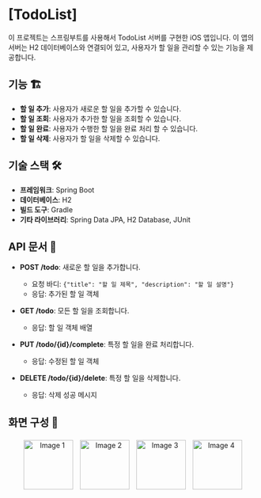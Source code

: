 # [TodoList]

이 프로젝트는 스프링부트를 사용해서 TodoList 서버를 구현한 iOS 앱입니다. 
이 앱의 서버는 H2 데이터베이스와 연결되어 있고, 사용자가 할 일을 관리할 수 있는 기능을 제공합니다.

## 기능 🏗️

- **할 일 추가**: 사용자가 새로운 할 일을 추가할 수 있습니다.
- **할 일 조회**: 사용자가 추가한 할 일을 조회할 수 있습니다.
- **할 일 완료**: 사용자가 수행한 할 일을 완료 처리 할 수 있습니다.
- **할 일 삭제**: 사용자가 할 일을 삭제할 수 있습니다.

## 기술 스택 🛠️

- **프레임워크**: Spring Boot
- **데이터베이스**: H2
- **빌드 도구**: Gradle
- **기타 라이브러리**: Spring Data JPA, H2 Database, JUnit

## API 문서 📃

- **POST /todo**: 새로운 할 일을 추가합니다.
  - 요청 바디: `{"title": "할 일 제목", "description": "할 일 설명"}`
  - 응답: 추가된 할 일 객체

- **GET /todo**: 모든 할 일을 조회합니다.
  - 응답: 할 일 객체 배열

- **PUT /todo/{id}/complete**: 특정 할 일을 완료 처리합니다.
  - 응답: 수정된 할 일 객체

- **DELETE /todo/{id}/delete**: 특정 할 일을 삭제합니다.
  - 응답: 삭제 성공 메시지

## 화면 구성 📱

<p align="center">
  <img src="https://img1.daumcdn.net/thumb/R1280x0/?scode=mtistory2&fname=https%3A%2F%2Fblog.kakaocdn.net%2Fdn%2Fboyduu%2FbtsJi4Monrm%2FOtY2vitoORSvahX0dly5Gk%2Fimg.png" width="100" height="auto" alt="Image 1" style="display:inline-block; margin:5px;">
  <img src="https://img1.daumcdn.net/thumb/R1280x0/?scode=mtistory2&fname=https%3A%2F%2Fblog.kakaocdn.net%2Fdn%2FckaC1Y%2FbtsJjysyRzF%2FmrkZmkjrLZJ2QSCjssREUK%2Fimg.png" width="100" height="auto" alt="Image 2" style="display:inline-block; margin:5px;">
  <img src="https://img1.daumcdn.net/thumb/R1280x0/?scode=mtistory2&fname=https%3A%2F%2Fblog.kakaocdn.net%2Fdn%2Fcd1Geh%2FbtsJi6ceLpP%2FdgdDog3NKZ2SUMyDEIVj61%2Fimg.png
" width="100" height="auto" alt="Image 3" style="display:inline-block; margin:5px;">
  <img src="https://img1.daumcdn.net/thumb/R1280x0/?scode=mtistory2&fname=https%3A%2F%2Fblog.kakaocdn.net%2Fdn%2Fm3TCL%2FbtsJjj3DdaP%2FkGJB9rAn7zYkYEQjiAGksk%2Fimg.png" width="100" height="auto" alt="Image 4" style="display:inline-block; margin:5px;">
</p>

